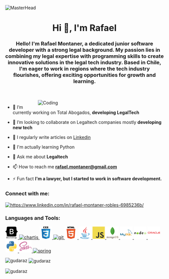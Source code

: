 ![MasterHead](https://dxc.scene7.com/is/image/dxc/Low%20code%20screen:banner_desktop)

<h1 align="center">Hi 👋, I'm Rafael</h1>
<h3 align="center">Hello! I'm Rafael Montaner, a dedicated junior software developer with a strong legal background. My passion lies in combining my legal expertise with programming skills to create innovative solutions in the legal tech industry. Based in Chile, I'm eager to work in regions where the tech industry flourishes, offering exciting opportunities for growth and learning.</h3>
<br><br>

<img align="right" alt="Coding" width="400" src="https://media.giphy.com/media/xT9IgzoKnwFNmISR8I/giphy.gif">


- 🔭 I’m currently working on Total Abogados, **developing LegalTech**

- 👯 I’m looking to collaborate on Legaltech companies mostly **developing new tech**

- 📝 I regularly write articles on [Linkedin](Linkedin)

- 📓 I'm actually learning Python

- 💬 Ask me about **Legaltech**

- 📫 How to reach me **rafael.montaner@gmail.com**

- ⚡ Fun fact **I'm a lawyer, but I started to work in software development.**

<h3 align="left">Connect with me:</h3>
<p align="left">
<a href="https://linkedin.com/in/https://www.linkedin.com/in/rafael-montaner-robles-6985236b/" target="blank"><img align="center" src="https://raw.githubusercontent.com/rahuldkjain/github-profile-readme-generator/master/src/images/icons/Social/linked-in-alt.svg" alt="https://www.linkedin.com/in/rafael-montaner-robles-6985236b/" height="30" width="40" /></a>
</p>

<h3 align="left">Languages and Tools:</h3>
<p align="left"> <a href="https://getbootstrap.com" target="_blank" rel="noreferrer"> <img src="https://raw.githubusercontent.com/devicons/devicon/master/icons/bootstrap/bootstrap-plain-wordmark.svg" alt="bootstrap" width="40" height="40"/> </a> <a href="https://www.chartjs.org" target="_blank" rel="noreferrer"> <img src="https://www.chartjs.org/media/logo-title.svg" alt="chartjs" width="40" height="40"/> </a> <a href="https://www.w3schools.com/css/" target="_blank" rel="noreferrer"> <img src="https://raw.githubusercontent.com/devicons/devicon/master/icons/css3/css3-original-wordmark.svg" alt="css3" width="40" height="40"/> </a> <a href="https://git-scm.com/" target="_blank" rel="noreferrer"> <img src="https://www.vectorlogo.zone/logos/git-scm/git-scm-icon.svg" alt="git" width="40" height="40"/> </a> <a href="https://www.w3.org/html/" target="_blank" rel="noreferrer"> <img src="https://raw.githubusercontent.com/devicons/devicon/master/icons/html5/html5-original-wordmark.svg" alt="html5" width="40" height="40"/> </a> <a href="https://www.java.com" target="_blank" rel="noreferrer"> <img src="https://raw.githubusercontent.com/devicons/devicon/master/icons/java/java-original.svg" alt="java" width="40" height="40"/> </a> <a href="https://developer.mozilla.org/en-US/docs/Web/JavaScript" target="_blank" rel="noreferrer"> <img src="https://raw.githubusercontent.com/devicons/devicon/master/icons/javascript/javascript-original.svg" alt="javascript" width="40" height="40"/> </a> <a href="https://www.mongodb.com/" target="_blank" rel="noreferrer"> <img src="https://raw.githubusercontent.com/devicons/devicon/master/icons/mongodb/mongodb-original-wordmark.svg" alt="mongodb" width="40" height="40"/> </a> <a href="https://www.mysql.com/" target="_blank" rel="noreferrer"> <img src="https://raw.githubusercontent.com/devicons/devicon/master/icons/mysql/mysql-original-wordmark.svg" alt="mysql" width="40" height="40"/> </a> <a href="https://nodejs.org" target="_blank" rel="noreferrer"> <img src="https://raw.githubusercontent.com/devicons/devicon/master/icons/nodejs/nodejs-original-wordmark.svg" alt="nodejs" width="40" height="40"/> </a> <a href="https://www.oracle.com/" target="_blank" rel="noreferrer"> <img src="https://raw.githubusercontent.com/devicons/devicon/master/icons/oracle/oracle-original.svg" alt="oracle" width="40" height="40"/> </a> <a href="https://www.python.org" target="_blank" rel="noreferrer"> <img src="https://raw.githubusercontent.com/devicons/devicon/master/icons/python/python-original.svg" alt="python" width="40" height="40"/> </a> <a href="https://sass-lang.com" target="_blank" rel="noreferrer"> <img src="https://raw.githubusercontent.com/devicons/devicon/master/icons/sass/sass-original.svg" alt="sass" width="40" height="40"/> </a> <a href="https://spring.io/" target="_blank" rel="noreferrer"> <img src="https://www.vectorlogo.zone/logos/springio/springio-icon.svg" alt="spring" width="40" height="40"/> </a> </p>

<p><img align="left" src="https://github-readme-stats.vercel.app/api/top-langs?username=gudaraz&show_icons=true&locale=en&layout=compact" alt="gudaraz" /></p>

<p>&nbsp;<img align="center" src="https://github-readme-stats.vercel.app/api?username=gudaraz&show_icons=true&locale=en" alt="gudaraz" /></p>

<p><img align="center" src="https://github-readme-streak-stats.herokuapp.com/?user=gudaraz&" alt="gudaraz" /></p>
